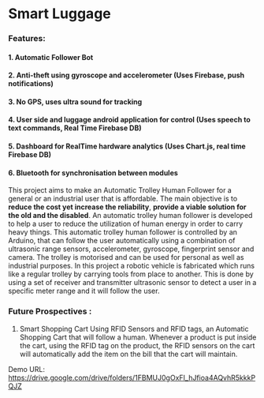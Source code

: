# Smart Luggage
### Features:
#### 1. Automatic Follower Bot 
#### 2. Anti-theft using gyroscope and accelerometer (Uses Firebase, push notifications)
#### 3. No GPS, uses ultra sound for tracking
#### 4. User side and luggage android application for control (Uses speech to text commands, Real Time Firebase DB)
#### 5. Dashboard for RealTime hardware analytics (Uses Chart.js, real time Firebase DB)
#### 6. Bluetooth for synchronisation between modules


This project aims to make an Automatic Trolley Human Follower for a general or an industrial user that is affordable. The main objective is to <b>reduce the cost yet increase the reliability</b>, <b>provide a viable solution for the old and the disabled</b>. An automatic trolley human follower is developed to help a user to reduce the utilization of human energy in order to carry heavy things. This automatic trolley human follower is controlled by an Arduino, that can follow the user automatically using a combination of ultrasonic range sensors, accelerometer, gyroscope, fingerprint sensor and camera. The trolley is motorised and can be used for personal as well as industrial purposes. In this project a robotic vehicle is fabricated which runs like a regular trolley by carrying tools from place to another. This is done by using a set of receiver and transmitter ultrasonic sensor to detect a user in a specific meter range and it will follow the user. 

### Future Prospectives :
1. Smart Shopping Cart
Using RFID Sensors and RFID tags, an Automatic Shopping Cart that will follow a human. Whenever a product is put inside the cart, using the RFID tag on the product, the RFID sensors on the cart will automatically add the item on the bill that the cart will maintain.


  
  
Demo URL: https://drive.google.com/drive/folders/1FBMUJ0gOxFI_hJfioa4AQvhR5kkkPQJZ
